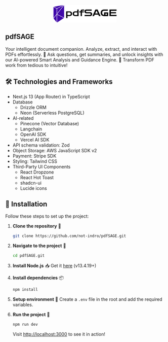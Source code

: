 <p align="center">
  <img src="logo-no-background.png" alt="pdfSAGE Logo" width="200"/>
</p>

## pdfSAGE 

 Your intelligent document companion. Analyze, extract, and interact with PDFs effortlessly. 
 💬 Ask questions, get summaries, and unlock insights with our AI-powered Smart Analysis and Guidance Engine. 🚀 Transform PDF work from tedious to intuitive!

## 🛠️ Technologies and Frameworks

- Next.js 13 (App Router) in TypeScript
- Database
  - Drizzle ORM
  - Neon (Serverless PostgreSQL)
- AI-related
  - Pinecone (Vector Database)
  - Langchain
  - OpenAI SDK
  - Vercel AI SDK
- API schema validation: Zod
- Object Storage: AWS JavaScript SDK v2
- Payment: Stripe SDK
- Styling: Tailwind CSS
- Third-Party UI Components
  - React Dropzone
  - React Hot Toast
  - shadcn-ui
  - Lucide icons

## 🚀 Installation

Follow these steps to set up the project:

1. **Clone the repository** 📂
   ```bash
   git clone https://github.com/not-indro/pdfSAGE.git
   ```

2. **Navigate to the project** 🚶
   ```bash
   cd pdfSAGE.git
   ```

3. **Install Node.js** 📥
   Get it [here](https://nodejs.org/en/download/) (v13.4.19+)

4. **Install dependencies** 📦
   ```bash
   npm install
   ```

5. **Setup environment** 🌿
   Create a `.env` file in the root and add the required variables.

6. **Run the project** 🏃
   ```bash
   npm run dev
   ```
   Visit [http://localhost:3000](http://localhost:3000) to see it in action!



